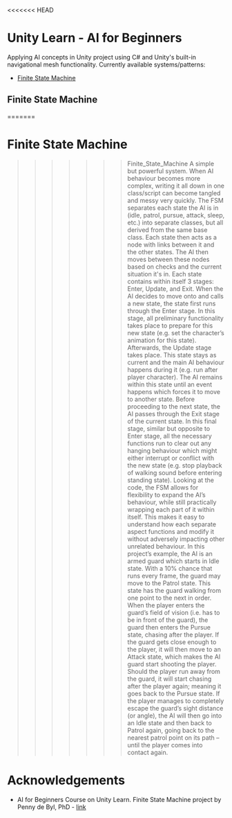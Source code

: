 <<<<<<< HEAD
# Unity Learn - AI for Beginners
Applying AI concepts in Unity project using C# and Unity's built-in navigational mesh functionality. Currently available systems/patterns:
* [Finite State Machine](https://github.com/AShenawy/Unity_Learn_-_AI_for_Beginners/tree/Finite_State_Machine)

## Finite State Machine
=======
# Finite State Machine
>>>>>>> Finite_State_Machine
A simple but powerful system. When AI behaviour becomes more complex, writing it all down in one class/script can become tangled and messy very quickly. The FSM separates each state the AI is in (idle, patrol, pursue, attack, sleep, etc.) into separate classes, but all derived from the same base class. Each state then acts as a node with links between it and the other states. The AI then moves between these nodes based on checks and the current situation it's in.
Each state contains within itself 3 stages: Enter, Update, and Exit. When the AI decides to move onto and calls a new state, the state first runs through the Enter stage. In this stage, all preliminary functionality takes place to prepare for this new state (e.g. set the character’s animation for this state). Afterwards, the Update stage takes place. This state stays as current and the main AI behaviour happens during it (e.g. run after player character). The AI remains within this state until an event happens which forces it to move to another state. Before proceeding to the next state, the AI passes through the Exit stage of the current state. In this final stage, similar but opposite to Enter stage, all the necessary functions run to clear out any hanging behaviour which might either interrupt or conflict with the new state (e.g. stop playback of walking sound before entering standing state). Looking at the code, the FSM allows for flexibility to expand the AI’s behaviour, while still practically wrapping each part of it within itself. This makes it easy to understand how each separate aspect functions and modify it without adversely impacting other unrelated behaviour.
In this project’s example, the AI is an armed guard which starts in Idle state. With a 10% chance that runs every frame, the guard may move to the Patrol state. This state has the guard walking from one point to the next in order. When the player enters the guard’s field of vision (i.e. has to be in front of the guard), the guard then enters the Pursue state, chasing after the player. If the guard gets close enough to the player, it will then move to an Attack state, which makes the AI guard start shooting the player. Should the player run away from the guard, it will start chasing after the player again; meaning it goes back to the Pursue state. If the player manages to completely escape the guard’s sight distance (or angle), the AI will then go into an Idle state and then back to Patrol again, going back to the nearest patrol point on its path – until the player comes into contact again.

# Acknowledgements
* AI for Beginners Course on Unity Learn. Finite State Machine project by Penny de Byl, PhD - [link](https://learn.unity.com/project/finite-state-machines-1?uv=2019.3&courseId=5dd851beedbc2a1bf7b72bed)
